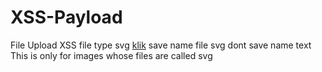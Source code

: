 # XSS-Payload
File Upload XSS
file type svg
<a href="https://github.com/elangredcyberteam/XSS-Payload/blob/main/4cookie.svg">klik</a>
save name file svg dont save name text This is only for images whose files are called svg

